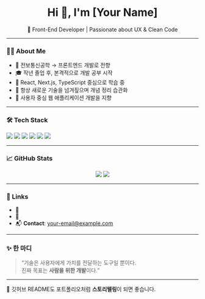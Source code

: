 <h1 align="center">Hi 👋, I'm [Your Name]</h1>
<p align="center">
  🚀 Front-End Developer | Passionate about UX & Clean Code  
</p>

---

### 👨‍💻 About Me

- 🏫 전보통신공학 → 프론트엔드 개발로 전향  
- 🎓 작년 졸업 후, 본격적으로 개발 공부 시작  
- 🧠 React, Next.js, TypeScript 중심으로 학습 중  
- 🌱 항상 새로운 기술을 넘겨짚으며 개념 정리 습관화  
- 🎯 사용자 중심 웹 애플리케이션 개발을 지향

---

### 🛠️ Tech Stack

<p>
  <img src="https://img.shields.io/badge/HTML-E34F26?style=for-the-badge&logo=html5&logoColor=white"/>
  <img src="https://img.shields.io/badge/CSS-1572B6?style=for-the-badge&logo=css3&logoColor=white"/>
  <img src="https://img.shields.io/badge/JavaScript-F7DF1E?style=for-the-badge&logo=javascript&logoColor=black"/>
  <img src="https://img.shields.io/badge/React-61DAFB?style=for-the-badge&logo=react&logoColor=black"/>
  <img src="https://img.shields.io/badge/Next.js-000000?style=for-the-badge&logo=nextdotjs&logoColor=white"/>
  <img src="https://img.shields.io/badge/TypeScript-3178C6?style=for-the-badge&logo=typescript&logoColor=white"/>
</p>

---

### 📈 GitHub Stats

<p align="center">
  <img src="https://github-readme-stats.vercel.app/api?username=your-username&show_icons=true&theme=tokyonight" />
  <img src="https://github-readme-stats.vercel.app/api/top-langs/?username=your-username&layout=compact&theme=tokyonight" />
</p>

---

### 🔗 Links

- 📌 
- 📝 
- 📬 **Contact**: your-email@example.com

---

### ✨ 한 마디

> “기술은 사용자에게 가치를 전달하는 도구일 뿐이다.  
> 진짜 목표는 **사람을 위한 개발**이다.”

---

🧩 깃허브 README도 포트폴리오처럼 **스토리텔링**이 되면 좋습니다.  


